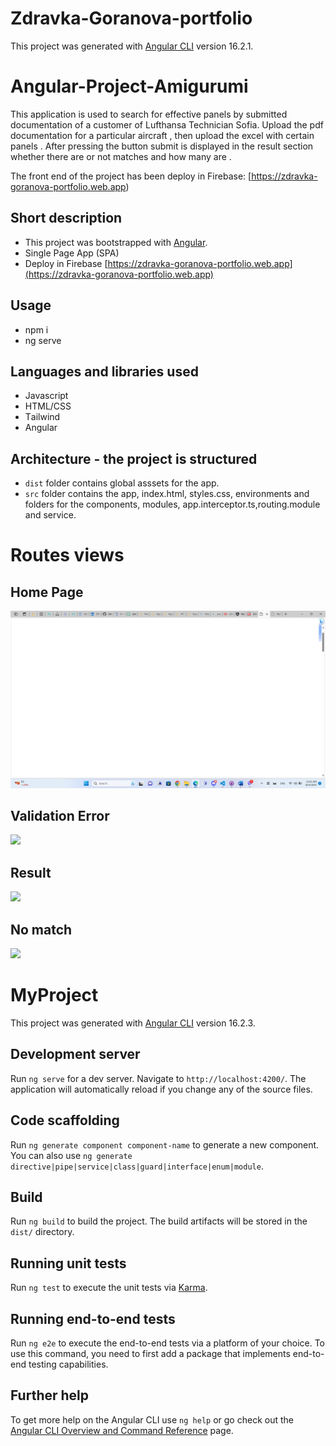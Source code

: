 # Zdravka-Goranova-portfolio

This project was generated with [Angular CLI](https://github.com/angular/angular-cli) version 16.2.1.
#  Angular-Project-Amigurumi

This application is used to search for effective panels by submitted documentation of a customer of Lufthansa Technician Sofia. Upload the pdf documentation for a particular aircraft , then upload the excel with certain panels . After pressing the button submit is displayed in the result section whether there are or not matches and how many are .

The front end of the project has been deploy in Firebase: [https://zdravka-goranova-portfolio.web.app)

## Short description
 - This project was bootstrapped with [Angular](https://github.com/facebook/angular).
 - Single Page App (SPA) 
 - Deploy in Firebase [https://zdravka-goranova-portfolio.web.app](https://zdravka-goranova-portfolio.web.app)
 ## Usage
- npm i
- ng serve

## Languages and libraries used
 - Javascript
 - HTML/CSS
 - Тailwind
 - Angular

 ## Architecture - the project is structured
 
 - `dist` folder contains global asssets for the app.
 - `src` folder contains the app, index.html, styles.css, environments and folders for the components, modules, app.interceptor.ts,routing.module and service.

 
# Routes views

## Home Page
![](/start.jpg)

## Validation Error
![](/ValidationError.jpg)

## Result
![](/result.jpg)

## No match
![](/Nomatch.jpg)



# MyProject

This project was generated with [Angular CLI](https://github.com/angular/angular-cli) version 16.2.3.

## Development server

Run `ng serve` for a dev server. Navigate to `http://localhost:4200/`. The application will automatically reload if you change any of the source files.

## Code scaffolding

Run `ng generate component component-name` to generate a new component. You can also use `ng generate directive|pipe|service|class|guard|interface|enum|module`.

## Build

Run `ng build` to build the project. The build artifacts will be stored in the `dist/` directory.

## Running unit tests

Run `ng test` to execute the unit tests via [Karma](https://karma-runner.github.io).

## Running end-to-end tests

Run `ng e2e` to execute the end-to-end tests via a platform of your choice. To use this command, you need to first add a package that implements end-to-end testing capabilities.

## Further help

To get more help on the Angular CLI use `ng help` or go check out the [Angular CLI Overview and Command Reference](https://angular.io/cli) page.
